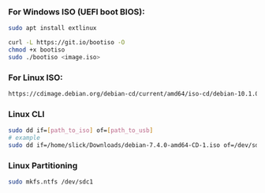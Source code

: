 ### For Windows ISO (UEFI boot BIOS):

```bash
sudo apt install extlinux

curl -L https://git.io/bootiso -O
chmod +x bootiso
sudo ./bootiso <image.iso>
```

### For Linux ISO:
```html
https://cdimage.debian.org/debian-cd/current/amd64/iso-cd/debian-10.1.0-amd64-netinst.iso
```
### Linux CLI
```bash
sudo dd if=[path_to_iso] of=[path_to_usb]
# example
sudo dd if=/home/slick/Downloads/debian-7.4.0-amd64-CD-1.iso of=/dev/sdb
```

### Linux Partitioning
```bash
sudo mkfs.ntfs /dev/sdc1
```
